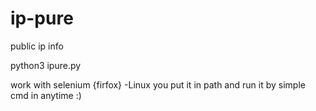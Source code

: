 # ip-pure
public ip info




python3 ipure.py

work with selenium {firfox}
-Linux
you put it in path and run it by simple cmd in anytime :)
